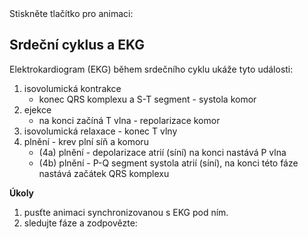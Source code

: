 <div class="w3-row">
<div class="w3-half">
Stiskněte tlačítko pro animaci:

<bdl-animate-control 
  id="id4" 
  speedfactor="20" 
  segments="3;5;14;17;29" 
  segmentlabels="4b P-Q segment systola atrií (síní), na konci QRS komplex;1 isovolumická kontrakce, S-T segment, systola komor;2 ejekce, T vlna, repolarizace komor;3 isovolumická relaxace;4a plnění, P vlna, na konci depolarizace atrií (síní)">
  </bdl-animate-control>

<bdl-animate-gif fromid="id4" src="heart.gif" width=450></bdl-animate-gif>

<bdl-ecg 
  id="id11" 
  fromid="id4"
  labels="ECG I (mV)"
  width="300"
  height="50"
  responsive="true"></bdl-ecg>

</div>
<div class="w3-half">

  
## Srdeční cyklus a EKG

Elektrokardiogram (EKG) během srdečního cyklu ukáže tyto události:

1. isovolumická kontrakce 
    - konec QRS komplexu a S-T segment - systola komor
2. ejekce
    - na konci začíná T vlna - repolarizace komor
3. isovolumická relaxace - konec T vlny 
4. plnění - krev plní síň a komoru
    - (4a) plnění - depolarizace atrií (síní) na konci nastává P vlna
    - (4b) plnění - P-Q segment systola atrií (síní), na konci této fáze nastává začátek QRS komplexu

**Úkoly**
1. pusťte animaci synchronizovanou s EKG pod ním.
2. sledujte fáze a zodpovězte:
<bdl-quiz question="Kdy končí začíná QRS komplex:"
  answers="ve fázi 4b|
           ve fázi 1|
           ve fázi 2"
  correctoptions="true|false|false"           
explanations="ano. Na konci 4b fáze začíná QRS komplex, způsobí systolu komor v další fázi|
  ne. Zde QRS komplex končí.|
  ne. Zde se vyskytuje T vlna.">
</bdl-quiz> 

</div>
</div>

